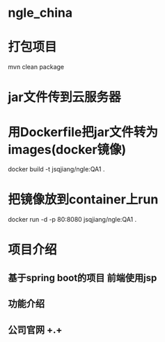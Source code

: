 # ngle_china
# 打包项目
mvn clean package
# jar文件传到云服务器
# 用Dockerfile把jar文件转为images(docker镜像)
docker build -t jsqjiang/ngle:QA1 .
# 把镜像放到container上run
docker run -d -p 80:8080 jsqjiang/ngle:QA1 .

# 项目介绍
## 基于spring boot的项目 前端使用jsp
## 功能介绍
## 公司官网 +.+
